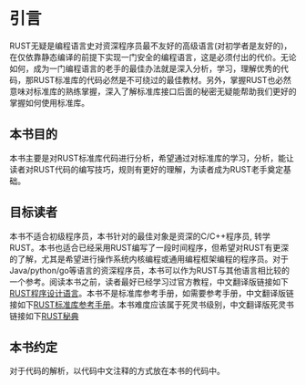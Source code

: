 # 引言
RUST无疑是编程语言史对资深程序员最不友好的高级语言(对初学者是友好的)，在仅依靠静态编译的前提下实现一门安全的编程语言，这是必须付出的代价。无论如何，成为一门编程语言的老手的最佳办法就是深入分析，学习，理解优秀的代码，那RUST标准库的代码必然是不可绕过的最佳教材。另外，掌握RUST也必然意味对标准库的熟练掌握，深入了解标准库接口后面的秘密无疑能帮助我们更好的掌握如何使用标准库。
## 本书目的
本书主要是对RUST标准库代码进行分析，希望通过对标准库的学习，分析，能让读者对RUST代码的编写技巧，规则有更好的理解，为读者成为RUST老手奠定基础。
## 目标读者
本书不适合初级程序员，本书针对的最佳对象是资深的C/C++程序员, 转学RUST。本书也适合已经采用RUST编写了一段时间程序，但希望对RUST有更深的了解，尤其是希望进行操作系统内核编程或通用编程框架编程的程序员。对于Java/python/go等语言的资深程序员，本书可以作为RUST与其他语言相比较的一个参考。阅读本书之前，读者最好已经学习过官方教程，中文翻译版链接如下[RUST程序设计语言](https://rustwiki.org/zh-CN/book/)。本书不是标准库参考手册，如需要参考手册，中文翻译版链接如下[RUST标准库参考手册](https://rustwiki.org/zh-CN/std/)。本书难度应该属于死灵书级别，中文翻译版死灵书链接如下[RUST秘典](https://nomicon.purewhite.io/)

## 本书约定
对于代码的解析，以代码中文注释的方式放在本书的代码中。
